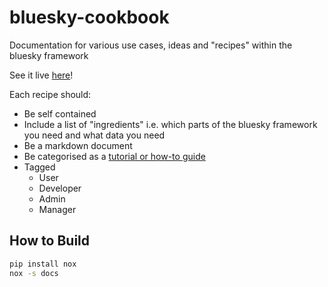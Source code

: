 # bluesky-cookbook

Documentation for various use cases, ideas and "recipes" within the bluesky framework

See it live [here](http://blueskyproject.io/bluesky-cookbook/)!

Each recipe should:

* Be self contained
* Include a list of "ingredients" i.e. which parts of the bluesky framework you need and what data you need
* Be a markdown document
* Be categorised as a [tutorial or how-to guide](https://diataxis.fr/)
* Tagged
  * User
  * Developer
  * Admin
  * Manager

## How to Build

```bash
pip install nox
nox -s docs
```
